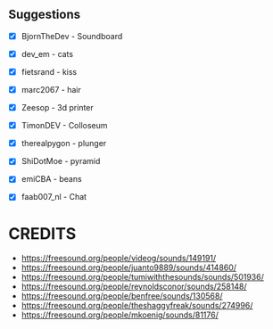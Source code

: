 ## Suggestions

* [x] BjornTheDev - Soundboard
* [x] dev_em - cats
* [x] fietsrand - kiss
* [x] marc2067 - hair
* [x] Zeesop - 3d printer
* [x] TimonDEV - Colloseum
* [x] therealpygon - plunger
* [x] ShiDotMoe - pyramid
* [x] emiCBA - beans
* [x] faab007_nl - Chat


# CREDITS

* https://freesound.org/people/videog/sounds/149191/
* https://freesound.org/people/juanto9889/sounds/414860/
* https://freesound.org/people/tumiwiththesounds/sounds/501936/
* https://freesound.org/people/reynoldsconor/sounds/258148/
* https://freesound.org/people/benfree/sounds/130568/
* https://freesound.org/people/theshaggyfreak/sounds/274996/
* https://freesound.org/people/mkoenig/sounds/81176/